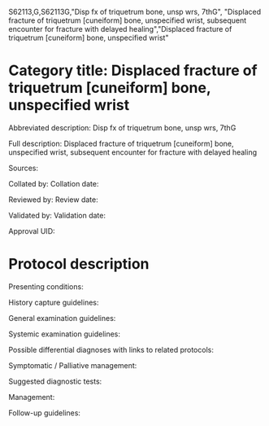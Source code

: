 S62113,G,S62113G,"Disp fx of triquetrum bone, unsp wrs, 7thG", "Displaced fracture of triquetrum [cuneiform] bone, unspecified wrist, subsequent encounter for fracture with delayed healing","Displaced fracture of triquetrum [cuneiform] bone, unspecified wrist"
# Category title: Displaced fracture of triquetrum [cuneiform] bone, unspecified wrist

Abbreviated description: Disp fx of triquetrum bone, unsp wrs, 7thG

Full description: Displaced fracture of triquetrum [cuneiform] bone, unspecified wrist, subsequent encounter for fracture with delayed healing

Sources:

Collated by:
Collation date:

Reviewed by:
Review date:

Validated by:
Validation date:

Approval UID:

# Protocol description

Presenting conditions:

History capture guidelines:

General examination guidelines:

Systemic examination guidelines:

Possible differential diagnoses with links to related protocols:

Symptomatic / Palliative management:

Suggested diagnostic tests:

Management:

Follow-up guidelines:
